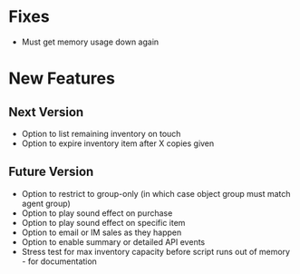 # Fixes #

* Must get memory usage down again

# New Features #

## Next Version ##

* Option to list remaining inventory on touch
* Option to expire inventory item after X copies given

## Future Version ##

* Option to restrict to group-only (in which case object group must match agent group)
* Option to play sound effect on purchase
* Option to play sound effect on specific item
* Option to email or IM sales as they happen
* Option to enable summary or detailed API events
* Stress test for max inventory capacity before script runs out of memory - for documentation
